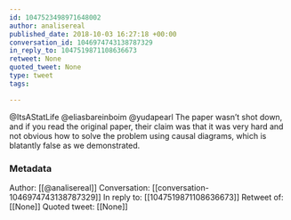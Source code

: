 ```yaml
---
id: 1047523498971648002
author: analisereal
published_date: 2018-10-03 16:27:18 +00:00
conversation_id: 1046974743138787329
in_reply_to: 1047519871108636673
retweet: None
quoted_tweet: None
type: tweet
tags:

---
```


@ItsAStatLife @eliasbareinboim @yudapearl The paper wasn’t shot down, and if you read the original paper, their claim was that it was very hard and not obvious how to solve the problem using causal diagrams, which is blatantly false as we demonstrated.

### Metadata

Author: [[@analisereal]]
Conversation: [[conversation-1046974743138787329]]
In reply to: [[1047519871108636673]]
Retweet of: [[None]]
Quoted tweet: [[None]]
